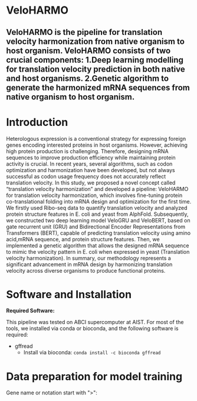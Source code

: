 # VeloHARMO
## VeloHARMO is the pipeline for translation velocity harmonization from native organism to host organism. VeloHARMO consists of two crucial components: 1.Deep learning modelling for translation velocity prediction in both native and host organisms. 2.Genetic algorithm to generate the harmonized mRNA sequences from native organism to host organism.

<h1>Introduction</h1>

<p>Heterologous expression is a conventional strategy for expressing foreign genes encoding interested proteins in host organisms. However, achieving high protein production is challenging. Therefore, designing mRNA sequences to improve production efficiency while maintaining protein activity is crucial. In recent years, several algorithms, such as codon optimization and harmonization have been developed, but not always successful as codon usage frequency does not accurately reflect translation velocity. In this study, we proposed a novel concept called “translation velocity harmonization” and developed a pipeline: VeloHARMO for translation velocity harmonization, which involves fine-tuning protein co-translational folding into mRNA design and optimization for the first time. We firstly used Ribo-seq data to quantify translation velocity and analyzed protein structure features in E. coli and yeast from AlphFold. Subsequently, we constructed two deep learning model VeloGRU and VeloBERT, based on gate recurrent unit (GRU) and Bidirectional Encoder Representations from Transformers (BERT), capable of predicting translation velocity using amino acid,mRNA sequence, and protein structure features. Then, we implemented a genetic algorithm that allows the designed mRNA sequence to mimic the velocity pattern in E. coli when expressed in yeast (Translation velocity harmonization). In summary, our methodology represents a significant advancement in mRNA design by harmonizing translation velocity across diverse organisms to produce functional proteins.</p>

<h1>Software and Installation</h1>
<p><strong>Required Software:</strong></p>
<p>This pipeline was tested on ABCI supercomputer at AIST. For most of the tools, we installed via conda or bioconda, and the following software is required:</p>

<ul>
  </li>
  <li>gffread
    <ul>
      <li>Install via bioconda: <code>conda install -c bioconda gffread</code></li>
    </ul>
  </li>
</ul>
  
<h1>Data preparation for model training</h1>

<p>Gene name or notation start with ">":</p>
